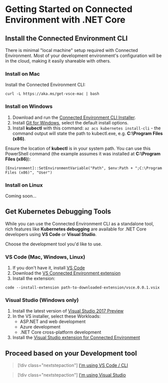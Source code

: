 # Getting Started on Connected Environment with .NET Core

## Install the Connected Environment CLI
There is minimal "local machine" setup required with Connected Environment. Most of your development environment's configuration will be in the cloud, making it easily shareable with others.

### Install on Mac
Install the Connected Environment CLI:
```
curl -L https://aka.ms/get-vsce-mac | bash
```

### Install on Windows
1. Download and run the [Connected Environment CLI Installer](https://aka.ms/get-vsce-windows). 
1. Install [Git for Windows](https://git-scm.com/downloads), select the default install options. 
1. Install **kubectl** with this command: `az acs kubernetes install-cli` - the command output will state the path to kubectl.exe, e.g. **C:\Program Files (x86)**. 

Ensure the location of **kubectl** is in your system path. You can use this PowerShell command (the example assumes it was installed at **C:\Program Files (x86)**): 

```[Environment]::SetEnvironmentVariable("Path", $env:Path + ";C:\Program Files (x86)", "User")```


### Install on Linux
Coming soon...

## Get Kubernetes Debugging Tools
While you can use the Connected Environment CLI as a standalone tool, rich features like **Kubernetes debugging** are available for .NET Core developers using **VS Code** or **Visual Studio**.

Choose the development tool you'd like to use.


### VS Code (Mac, Windows, Linux)
1. If you don't have it, install [VS Code](https://code.visualstudio.com/Download)
1. Download the [VS Connected Environment extension](https://aka.ms/vsce-code)
1. Install the extension: 

```
code --install-extension path-to-downloaded-extension/vsce.0.0.1.vsix
```

### Visual Studio (Windows only)
1. Install the latest version of [Visual Studio 2017 Preview](https://www.visualstudio.com/vs/preview/)
1. In the VS installer, select these Workloads:
    * ASP.NET and web development
    * Azure development
    * .NET Core cross-platform development
1. Install the [Visual Studio extension for Connected Environment](https://aka.ms/get-vsce-visualstudio)


## Proceed based on your Development tool

> [!div class="nextstepaction"]
> [I'm using VS Code / CLI](get-started-netcore-02.md)

> [!div class="nextstepaction"]
> [I'm using Visual Studio](get-started-netcore-visualstudio-02.md)
